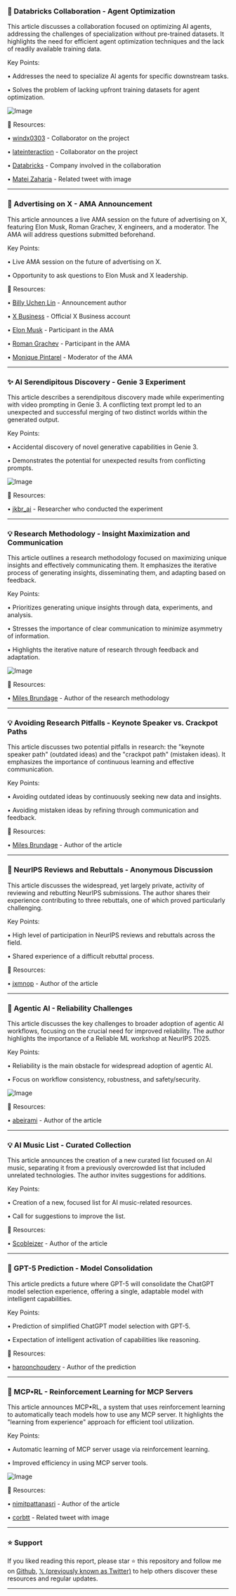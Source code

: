 ### 🤖 Databricks Collaboration - Agent Optimization

This article discusses a collaboration focused on optimizing AI agents, addressing the challenges of specialization without pre-trained datasets.  It highlights the need for efficient agent optimization techniques and the lack of readily available training data.

Key Points:

• Addresses the need to specialize AI agents for specific downstream tasks.

• Solves the problem of lacking upfront training datasets for agent optimization.


![Image](https://pbs.twimg.com/media/Gxsa_unacAASo_O?format=png&name=small)

🔗 Resources:

• [windx0303](https://x.com/windx0303) - Collaborator on the project

• [lateinteraction](https://x.com/lateinteraction) - Collaborator on the project

• [Databricks](https://x.com/databricks) - Company involved in the collaboration

• [Matei Zaharia](https://x.com/matei_zaharia/status/1953185779473420734/photo/1) - Related tweet with image


---
### 🚀 Advertising on X - AMA Announcement

This article announces a live AMA session on the future of advertising on X, featuring Elon Musk, Roman Grachev, X engineers, and a moderator.  The AMA will address questions submitted beforehand.

Key Points:

• Live AMA session on the future of advertising on X.

•  Opportunity to ask questions to Elon Musk and X leadership.


🔗 Resources:

• [Billy Uchen Lin](https://x.com/billyuchenlin) - Announcement author

• [X Business](https://x.com/XBusiness/status/1952737349672042894) - Official X Business account

• [Elon Musk](https://x.com/elonmusk) - Participant in the AMA

• [Roman Grachev](https://x.com/roman_grachev1) - Participant in the AMA

• [Monique Pintarel](https://x.com/MoniquePintarel) - Moderator of the AMA



---
### ✨ AI Serendipitous Discovery - Genie 3 Experiment

This article describes a serendipitous discovery made while experimenting with video prompting in Genie 3.  A conflicting text prompt led to an unexpected and successful merging of two distinct worlds within the generated output.

Key Points:

•  Accidental discovery of novel generative capabilities in Genie 3.

• Demonstrates the potential for unexpected results from conflicting prompts.


![Image](https://pbs.twimg.com/amplify_video_thumb/1953153897104592896/img/lO-wAsERyY8nFTr5.jpg)

🔗 Resources:

• [jkbr_ai](https://x.com/jkbr_ai) - Researcher who conducted the experiment


---
### 💡 Research Methodology - Insight Maximization and Communication

This article outlines a research methodology focused on maximizing unique insights and effectively communicating them.  It emphasizes the iterative process of generating insights, disseminating them, and adapting based on feedback.


Key Points:

•  Prioritizes generating unique insights through data, experiments, and analysis.

•  Stresses the importance of clear communication to minimize asymmetry of information.

•  Highlights the iterative nature of research through feedback and adaptation.


![Image](https://pbs.twimg.com/tweet_video_thumb/GxtrLiYawAAbW-D.jpg)

🔗 Resources:

• [Miles Brundage](https://x.com/Miles_Brundage/status/1953272715491913940) - Author of the research methodology


---
### 💡 Avoiding Research Pitfalls - Keynote Speaker vs. Crackpot Paths

This article discusses two potential pitfalls in research:  the "keynote speaker path" (outdated ideas) and the "crackpot path" (mistaken ideas). It emphasizes the importance of continuous learning and effective communication.

Key Points:

• Avoiding outdated ideas by continuously seeking new data and insights.

• Avoiding mistaken ideas by refining through communication and feedback.


🔗 Resources:

• [Miles Brundage](https://x.com/Miles_Brundage/status/1953272717341540688) - Author of the article


---
### 🤖 NeurIPS Reviews and Rebuttals - Anonymous Discussion

This article discusses the widespread, yet largely private, activity of reviewing and rebutting NeurIPS submissions. The author shares their experience contributing to three rebuttals, one of which proved particularly challenging.

Key Points:

•  High level of participation in NeurIPS reviews and rebuttals across the field.

•  Shared experience of a difficult rebuttal process.


🔗 Resources:

• [jxmnop](https://x.com/jxmnop/status/1953271969501135247) - Author of the article


---
### 🤖 Agentic AI - Reliability Challenges

This article discusses the key challenges to broader adoption of agentic AI workflows, focusing on the crucial need for improved reliability. The author highlights the importance of a Reliable ML workshop at NeurIPS 2025.

Key Points:

•  Reliability is the main obstacle for widespread adoption of agentic AI.

•  Focus on workflow consistency, robustness, and safety/security.


![Image](https://pbs.twimg.com/media/GxnUiDsa8AAvxoH?format=png&name=small)

🔗 Resources:

• [abeirami](https://x.com/abeirami/status/1952825753420300438) - Author of the article


---
### 💡 AI Music List - Curated Collection

This article announces the creation of a new curated list focused on AI music, separating it from a previously overcrowded list that included unrelated technologies. The author invites suggestions for additions.

Key Points:

• Creation of a new, focused list for AI music-related resources.

•  Call for suggestions to improve the list.


🔗 Resources:

• [Scobleizer](https://x.com/Scobleizer/status/1953247982452916566) - Author of the article


---
### 🤖 GPT-5 Prediction - Model Consolidation

This article predicts a future where GPT-5 will consolidate the ChatGPT model selection experience, offering a single, adaptable model with intelligent capabilities.

Key Points:

•  Prediction of simplified ChatGPT model selection with GPT-5.

•  Expectation of intelligent activation of capabilities like reasoning.


🔗 Resources:

• [haroonchoudery](https://x.com/haroonchoudery/status/1953248528660103512) - Author of the prediction


---
### 🤖 MCP•RL - Reinforcement Learning for MCP Servers

This article announces MCP•RL, a system that uses reinforcement learning to automatically teach models how to use any MCP server.  It highlights the "learning from experience" approach for efficient tool utilization.

Key Points:

•  Automatic learning of MCP server usage via reinforcement learning.

•  Improved efficiency in using MCP server tools.


![Image](https://pbs.twimg.com/media/GxsPYMMawAACThm?format=jpg&name=small)

🔗 Resources:

• [nimitpattanasri](https://x.com/nimitpattanasri) - Author of the article

• [corbtt](https://x.com/corbtt/status/1953171838382817625) -  Related tweet with image


---

### ⭐️ Support

If you liked reading this report, please star ⭐️ this repository and follow me on [Github](https://github.com/Drix10), [𝕏 (previously known as Twitter)](https://x.com/DRIX_10_) to help others discover these resources and regular updates.

---